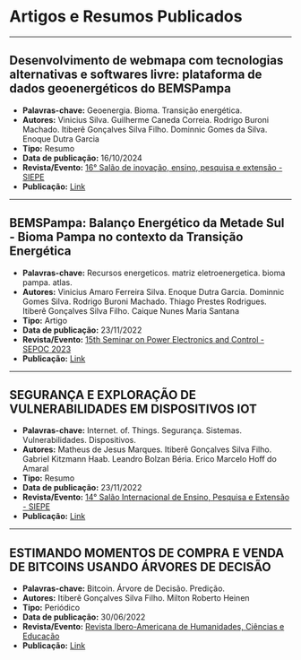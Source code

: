 # Artigos e Resumos Publicados

---

## Desenvolvimento de webmapa com tecnologias alternativas e softwares livre: plataforma de dados geoenergéticos do BEMSPampa

- **Palavras-chave:** Geoenergia. Bioma. Transição energética.
- **Autores:** Vinicius Silva. Guilherme Caneda Correia. Rodrigo Buroni Machado. Itiberê Gonçalves Silva Filho. Dominnic Gomes da Silva. Enoque Dutra Garcia
- **Tipo:** Resumo
- **Data de publicação:** 16/10/2024
- **Revista/Evento:** [16° Salão de inovação, ensino, pesquisa e extensão - SIEPE](https://periodicos.unipampa.edu.br/index.php/SIEPE)
- **Publicação:** [Link](https://periodicos.unipampa.edu.br/index.php/SIEPE/article/view/118276)

---

## BEMSPampa: Balanço Energético da Metade Sul - Bioma Pampa no contexto da Transição Energética

- **Palavras-chave:** Recursos energeticos. matriz eletroenergetica. bioma pampa. atlas.
- **Autores:** Vinicius Amaro Ferreira Silva. Enoque Dutra Garcia. Dominnic Gomes Silva. Rodrigo Buroni Machado. Thiago Prestes Rodrigues. Itiberê Gonçalves Silva Filho. Caique Nunes Maria Santana
- **Tipo:** Artigo
- **Data de publicação:** 23/11/2022
- **Revista/Evento:** [15th Seminar on Power Electronics and Control - SEPOC 2023](https://repositorio.ufsm.br/handle/1/30427)
- **Publicação:** [Link](https://repositorio.ufsm.br/bitstream/handle/1/30583/Final_69.pdf?sequence=1&isAllowed=y)

---

## SEGURANÇA E EXPLORAÇÃO DE VULNERABILIDADES EM DISPOSITIVOS IOT

- **Palavras-chave:** Internet. of. Things. Segurança. Sistemas. Vulnerabilidades. Dispositivos.
- **Autores:** Matheus de Jesus Marques. Itiberê Gonçalves Silva Filho. Gabriel Kitzmann Haab. Leandro Bolzan Béria. Erico Marcelo Hoff do Amaral
- **Tipo:** Resumo
- **Data de publicação:** 23/11/2022
- **Revista/Evento:** [14° Salão Internacional de Ensino, Pesquisa e Extensão - SIEPE](https://periodicos.unipampa.edu.br/index.php/SIEPE/index)
- **Publicação:** [Link](https://periodicos.unipampa.edu.br/index.php/SIEPE/article/view/113724)

---

## ESTIMANDO MOMENTOS DE COMPRA E VENDA DE BITCOINS USANDO ÁRVORES DE DECISÃO

- **Palavras-chave:** Bitcoin. Árvore de Decisão. Predição.
- **Autores:** Itiberê Gonçalves Silva Filho. Milton Roberto Heinen
- **Tipo:** Periódico
- **Data de publicação:** 30/06/2022
- **Revista/Evento:** [Revista Ibero-Americana de Humanidades, Ciências e Educação](https://periodicorease.pro.br/rease/index)
- **Publicação:** [Link](https://periodicorease.pro.br/rease/article/view/6056)
